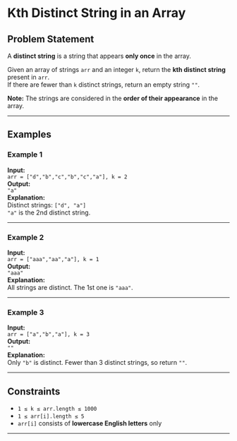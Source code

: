 # Kth Distinct String in an Array

## Problem Statement

A **distinct string** is a string that appears **only once** in the array.

Given an array of strings `arr` and an integer `k`, return the **kth distinct string** present in `arr`.  
If there are fewer than `k` distinct strings, return an empty string `""`.

**Note:** The strings are considered in the **order of their appearance** in the array.

---

## Examples

### Example 1
**Input:**  
`arr = ["d","b","c","b","c","a"], k = 2`  
**Output:**  
`"a"`  
**Explanation:**  
Distinct strings: `["d", "a"]`  
`"a"` is the 2nd distinct string.

---

### Example 2  
**Input:**  
`arr = ["aaa","aa","a"], k = 1`  
**Output:**  
`"aaa"`  
**Explanation:**  
All strings are distinct. The 1st one is `"aaa"`.

---

### Example 3  
**Input:**  
`arr = ["a","b","a"], k = 3`  
**Output:**  
`""`  
**Explanation:**  
Only `"b"` is distinct. Fewer than 3 distinct strings, so return `""`.

---

## Constraints

- `1 ≤ k ≤ arr.length ≤ 1000`
- `1 ≤ arr[i].length ≤ 5`
- `arr[i]` consists of **lowercase English letters** only

---
